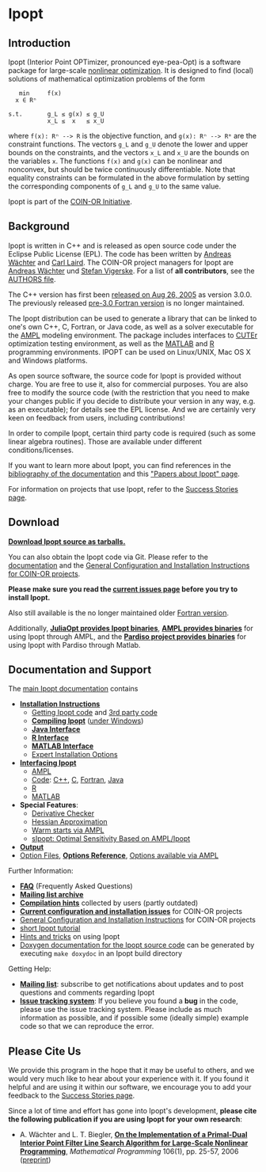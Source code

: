Ipopt
=====

Introduction
------------

Ipopt (Interior Point OPTimizer, pronounced eye-pea-Opt) is a software package for large-scale [nonlinear optimization](http://wiki.mcs.anl.gov/NEOS/index.php/Nonlinear_Programming_FAQ).
It is designed to find (local) solutions of mathematical optimization problems of the form

```
   min     f(x)
  x ∈ Rⁿ

s.t.       g_L ≤ g(x) ≤ g_U
           x_L ≤  x   ≤ x_U
```
where ```f(x): Rⁿ --> R``` is the objective function, and ```g(x): Rⁿ --> Rᵐ```
are the constraint functions.  The vectors `g_L` and `g_U` denote the lower and upper bounds on the constraints, and the vectors `x_L` and `x_U` are the bounds on the variables `x`.
The functions `f(x)` and `g(x)` can be nonlinear and nonconvex, but should be twice continuously differentiable.
Note that equality constraints can be formulated in the above formulation by setting the corresponding components of `g_L` and `g_U` to the same value.

Ipopt is part of the [COIN-OR Initiative](http://www.coin-or.org).

Background
----------

Ipopt is written in C++ and is released as open source code under the Eclipse Public License (EPL).
The code has been written by [Andreas Wächter](http://www.mccormick.northwestern.edu/directory/profiles/Andreas-Waechter.html) and [Carl Laird](http://allthingsoptimal.com/biography/).
The COIN-OR project managers for Ipopt are [Andreas Wächter](http://users.iems.northwestern.edu/~andreasw) und [Stefan Vigerske](https://www.gams.com/~stefan).
For a list of **all contributors**, see the [AUTHORS file](Ipopt/AUTHORS).

The C++ version has first been [released on Aug 26, 2005](http://list.coin-or.org/pipermail/ipopt/2005-August/000331.html) as version 3.0.0.
The previously released [pre-3.0 Fortran version](http://www.coin-or.org/Ipopt/ipopt-fortran.html) is no longer maintained.


The Ipopt distribution can be used to generate a library that can be linked to one's own C++, C, Fortran, or Java code, as well as a solver executable for the [AMPL](http://www.ampl.com) modeling environment.
The package includes interfaces to [CUTEr](http://cuter.rl.ac.uk/cuter-www/) optimization testing environment, as well as the [MATLAB](http://www.mathworks.com/products/matlab) and [R](http://www.r-project.org/) programming environments.
IPOPT can be used on Linux/UNIX, Mac OS X and Windows platforms.

As open source software, the source code for Ipopt is provided without charge.
You are free to use it, also for commercial purposes.
You are also free to modify the source code (with the restriction that you need to make your changes public if you decide to distribute your version in any way, e.g. as an executable); for details see the EPL license.
And we are certainly very keen on feedback from users, including contributions!

In order to compile Ipopt, certain third party code is required (such as some linear algebra routines).
Those are available under different conditions/licenses.

If you want to learn more about Ipopt, you can find references in the [bibliography of the documentation](http://www.coin-or.org/Ipopt/documentation/node64.html) and this ["Papers about Ipopt" page](https://projects.coin-or.org/Ipopt/wiki/IpoptPapers).

For information on projects that use Ipopt, refer to the [Success Stories page](https://projects.coin-or.org/Ipopt/wiki/SuccessStories).


Download
--------

**[Download Ipopt source as tarballs.](http://www.coin-or.org/download/source/Ipopt)**

You can also obtain the Ipopt code via Git.
Please refer to the [documentation](http://www.coin-or.org/Ipopt/documentation/) and the [General Configuration and Installation Instructions for COIN-OR projects](https://projects.coin-or.org/CoinHelp/).

**Please make sure you read the [current issues page](https://projects.coin-or.org/CoinHelp/wiki/current-issues) before you try to install Ipopt.**

Also still available is the no longer maintained older [Fortran version](http://www.coin-or.org/Ipopt/ipopt-fortran.html).

Additionally, **[JuliaOpt provides Ipopt binaries](https://github.com/JuliaOpt/IpoptBuilder/releases)**,
**[AMPL provides binaries](http://ampl.com/products/solvers/open-source/#ipopt)** for using Ipopt through AMPL,
and the **[Pardiso project provides binaries](https://pardiso-project.org/index.html#binaries)** for using Ipopt with Pardiso through Matlab.


Documentation and Support
-------------------------

The [main Ipopt documentation](http://www.coin-or.org/Ipopt/documentation/) contains
 * **[Installation Instructions](http://www.coin-or.org/Ipopt/documentation/node10.html)**
   * [Getting Ipopt code](http://www.coin-or.org/Ipopt/documentation/node12.html) and [3rd party code](http://www.coin-or.org/Ipopt/documentation/node13.html)
   * **[Compiling Ipopt](http://www.coin-or.org/Ipopt/documentation/node14.html)** ([under Windows](http://www.coin-or.org/Ipopt/documentation/node15.html))
   * **[Java Interface](http://www.coin-or.org/Ipopt/documentation/node16.html)**
   * **[R Interface](http://www.coin-or.org/Ipopt/documentation/node17.html)**
   * **[MATLAB Interface](http://www.coin-or.org/Ipopt/documentation/node18.html)**
   * [Expert Installation Options](http://www.coin-or.org/Ipopt/documentation/node19.html)
 * **[Interfacing Ipopt](http://www.coin-or.org/Ipopt/documentation/node20.html)**
   * [AMPL](http://www.coin-or.org/Ipopt/documentation/node21.html)
   * [Code](http://www.coin-or.org/Ipopt/documentation/node22.html):
     [C++](http://www.coin-or.org/Ipopt/documentation/node23.html),
     [C](http://www.coin-or.org/Ipopt/documentation/node24.html),
     [Fortran](http://www.coin-or.org/Ipopt/documentation/node25.html),
     [Java](http://www.coin-or.org/Ipopt/documentation/node26.html)
   * [R](http://www.coin-or.org/Ipopt/documentation/node27.html)
   * [MATLAB](http://www.coin-or.org/Ipopt/documentation/node28.html)
 * **Special Features**:
   * [Derivative Checker](http://www.coin-or.org/Ipopt/documentation/node30.html)
   * [Hessian Approximation](http://www.coin-or.org/Ipopt/documentation/node31.html)
   * [Warm starts via AMPL](http://www.coin-or.org/Ipopt/documentation/node32.html)
   * [sIpopt: Optimal Sensitivity Based on AMPL/Ipopt](http://www.coin-or.org/Ipopt/documentation/node33.html)
 * **[Output](http://www.coin-or.org/Ipopt/documentation/node36.html)**
 * [Option Files](http://www.coin-or.org/Ipopt/documentation/node35.html),
   **[Options Reference](http://www.coin-or.org/Ipopt/documentation/node40.html)**, [Options available via AMPL](http://www.coin-or.org/Ipopt/documentation/node63.html)

Further Information:
 * **[FAQ](https://projects.coin-or.org/Ipopt/wiki/FAQ)** (Frequently Asked Questions)
 * **[Mailing list archive](http://list.coin-or.org/pipermail/ipopt/)**
 * **[Compilation hints](https://projects.coin-or.org/Ipopt/wiki/CompilationHints)** collected by users (partly outdated)
 * **[Current configuration and installation issues](https://projects.coin-or.org/CoinHelp/wiki/current-issues)** for COIN-OR projects
 * [General Configuration and Installation Instructions](https://projects.coin-or.org/CoinHelp/) for COIN-OR projects
 * [short Ipopt tutorial](http://drops.dagstuhl.de/volltexte/2009/2089/pdf/09061.WaechterAndreas.Paper.2089.pdf)
 * [Hints and tricks](https://projects.coin-or.org/Ipopt/wiki/HintsAndTricks) on using Ipopt
 * [Doxygen documentation for the Ipopt source code](http://www.coin-or.org/Ipopt/doxygen) can be generated by executing `make doxydoc` in an Ipopt build directory

Getting Help:
 * **[Mailing list](http://list.coin-or.org/mailman/listinfo/ipopt)**: subscribe to get notifications about updates and to post questions and comments regarding Ipopt
 * **[Issue tracking system](https://github.com/coin-or/Ipopt/issues/)**: If you believe you found a **bug** in the code, please use the issue tracking system.
   Please include as much information as possible, and if possible some (ideally simple) example code so that we can reproduce the error.

Please Cite Us
--------------

We provide this program in the hope that it may be useful to others, and we would very much like to hear about your experience with it.
If you found it helpful and are using it within our software, we encourage you to add your feedback to the [Success Stories page](https://projects.coin-or.org/Ipopt/wiki/SuccessStories).

Since a lot of time and effort has gone into Ipopt's development, **please cite the following publication if you are using Ipopt for your own research**:

* A. Wächter and L. T. Biegler, **[On the Implementation of a Primal-Dual Interior Point Filter Line Search Algorithm for Large-Scale Nonlinear Programming](http://dx.doi.org/10.1007/s10107-004-0559-y)**, _Mathematical Programming_ 106(1), pp. 25-57, 2006
  ([preprint](http://www.optimization-online.org/DB_HTML/2004/03/836.html))
